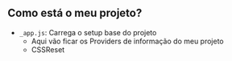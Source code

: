 ## Como está o meu projeto?
- `_app.js`: Carrega o setup base do projeto
    - Aqui vão ficar os Providers de informação do meu projeto 
    - CSSReset